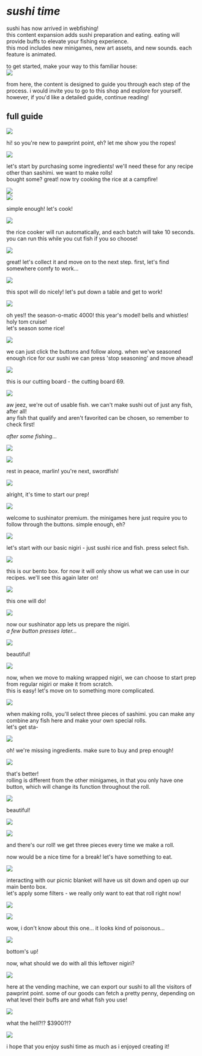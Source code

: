 # ***sushi time***  
sushi has now arrived in webfishing!  
this content expansion adds sushi preparation and eating. eating will provide buffs to elevate your fishing experience.  
this mod includes new minigames, new art assets, and new sounds. each feature is animated.  
  
to get started, make your way to this familiar house:  
![](https://raw.githubusercontent.com/klautless/officerballs/refs/heads/main/sushi%20time%20guide/Screenshot%202025-01-31%20190751.png)  
  
from here, the content is designed to guide you through each step of the process. i would invite you to go to this shop and explore for yourself. however, if you'd like a detailed guide, continue reading!  
  
## full guide
![](https://raw.githubusercontent.com/klautless/officerballs/refs/heads/main/sushi%20time%20guide/Screenshot%202025-01-31%20192102.png)  
  
hi! so you're new to pawprint point, eh? let me show you the ropes!  
  
![](https://raw.githubusercontent.com/klautless/officerballs/refs/heads/main/sushi%20time%20guide/Screenshot%202025-01-31%20190806.png)  
  
let's start by purchasing some ingredients! we'll need these for any recipe other than sashimi. we want to make rolls!  
bought some? great! now try cooking the rice at a campfire!  
  
![](https://raw.githubusercontent.com/klautless/officerballs/refs/heads/main/sushi%20time%20guide/Screenshot%202025-01-31%20190835.png)  
![](https://raw.githubusercontent.com/klautless/officerballs/refs/heads/main/sushi%20time%20guide/Screenshot%202025-01-31%20190854.png)  
  
simple enough! let's cook!  
  
![](https://raw.githubusercontent.com/klautless/officerballs/refs/heads/main/sushi%20time%20guide/Screenshot%202025-01-31%20190910.png)  
  
the rice cooker will run automatically, and each batch will take 10 seconds. you can run this while you cut fish if you so choose!  
  
![](https://raw.githubusercontent.com/klautless/officerballs/refs/heads/main/sushi%20time%20guide/Screenshot%202025-01-31%20190928.png)  
  
great! let's collect it and move on to the next step. first, let's find somewhere comfy to work...  
  
![](https://raw.githubusercontent.com/klautless/officerballs/refs/heads/main/sushi%20time%20guide/Screenshot%202025-01-31%20191032.png)  
  
this spot will do nicely! let's put down a table and get to work!  
  
![](https://raw.githubusercontent.com/klautless/officerballs/refs/heads/main/sushi%20time%20guide/Screenshot%202025-01-31%20191045.png)  
  
oh yes!! the season-o-matic 4000! this year's model! bells and whistles! holy tom cruise!  
let's season some rice!    
  
![](https://raw.githubusercontent.com/klautless/officerballs/refs/heads/main/sushi%20time%20guide/Screenshot%202025-01-31%20191105.png)  
  
we can just click the buttons and follow along. when we've seasoned enough rice for our sushi we can press 'stop seasoning' and move ahead!  
  
![](https://raw.githubusercontent.com/klautless/officerballs/refs/heads/main/sushi%20time%20guide/Screenshot%202025-01-31%20191130.png)  
  
this is our cutting board - the cutting board 69.  
  
![](https://raw.githubusercontent.com/klautless/officerballs/refs/heads/main/sushi%20time%20guide/Screenshot%202025-01-31%20191144.png)  
  
aw jeez, we're out of usable fish. we can't make sushi out of just any fish, after all!  
any fish that qualify and aren't favorited can be chosen, so remember to check first!  
  
*after some fishing...*  
  
![](https://raw.githubusercontent.com/klautless/officerballs/refs/heads/main/sushi%20time%20guide/Screenshot%202025-01-31%20191253.png)  
  
![](https://raw.githubusercontent.com/klautless/officerballs/refs/heads/main/sushi%20time%20guide/Screenshot%202025-01-31%20191313.png)  
  
rest in peace, marlin! you're next, swordfish!  
  
![](https://raw.githubusercontent.com/klautless/officerballs/refs/heads/main/sushi%20time%20guide/Screenshot%202025-01-31%20191326.png)  
  
alright, it's time to start our prep!  
  
![](https://raw.githubusercontent.com/klautless/officerballs/refs/heads/main/sushi%20time%20guide/Screenshot%202025-01-31%20191343.png)  
  
welcome to sushinator premium. the minigames here just require you to follow through the buttons. simple enough, eh?  
  
![](http://raw.githubusercontent.com/klautless/officerballs/refs/heads/main/sushi%20time%20guide/Screenshot%202025-01-31%20191359.png)  
  
let's start with our basic nigiri - just sushi rice and fish. press select fish.  
  
![](https://raw.githubusercontent.com/klautless/officerballs/refs/heads/main/sushi%20time%20guide/Screenshot%202025-01-31%20191413.png)  
  
this is our bento box. for now it will only show us what we can use in our recipes. we'll see this again later on!  
  
![](https://raw.githubusercontent.com/klautless/officerballs/refs/heads/main/sushi%20time%20guide/Screenshot%202025-01-31%20191428.png)  
  
this one will do!  
  
![](https://raw.githubusercontent.com/klautless/officerballs/refs/heads/main/sushi%20time%20guide/Screenshot%202025-01-31%20191444.png)  
  
now our sushinator app lets us prepare the nigiri.  
*a few button presses later...*  
  
![](https://raw.githubusercontent.com/klautless/officerballs/refs/heads/main/sushi%20time%20guide/Screenshot%202025-01-31%20191503.png)  
  
beautiful!  
  
![](https://raw.githubusercontent.com/klautless/officerballs/refs/heads/main/sushi%20time%20guide/Screenshot%202025-01-31%20191518.png)  
  
now, when we move to making wrapped nigiri, we can choose to start prep from regular nigiri or make it from scratch.  
this is easy! let's move on to something more complicated.  
  
![](https://raw.githubusercontent.com/klautless/officerballs/refs/heads/main/sushi%20time%20guide/Screenshot%202025-01-31%20191551.png)  
  
when making rolls, you'll select three pieces of sashimi. you can make any combine any fish here and make your own special rolls.  
let's get sta-  
  
![](https://raw.githubusercontent.com/klautless/officerballs/refs/heads/main/sushi%20time%20guide/Screenshot%202025-01-31%20191614.png)  
  
oh! we're missing ingredients. make sure to buy and prep enough!  
  
![](https://raw.githubusercontent.com/klautless/officerballs/refs/heads/main/sushi%20time%20guide/Screenshot%202025-01-31%20191650.png)  
  
that's better!  
rolling is different from the other minigames, in that you only have one button, which will change its function throughout the roll.  
  
![](https://raw.githubusercontent.com/klautless/officerballs/refs/heads/main/sushi%20time%20guide/Screenshot%202025-01-31%20191712.png)  
  
beautiful!  
  
![](https://raw.githubusercontent.com/klautless/officerballs/refs/heads/main/sushi%20time%20guide/Screenshot%202025-01-31%20191720.png)  
  
![](https://raw.githubusercontent.com/klautless/officerballs/refs/heads/main/sushi%20time%20guide/Screenshot%202025-01-31%20191754.png)  
  
and there's our roll! we get three pieces every time we make a roll.  
  
now would be a nice time for a break! let's have something to eat.  
  
![](https://raw.githubusercontent.com/klautless/officerballs/refs/heads/main/sushi%20time%20guide/Screenshot%202025-01-31%20191809.png)  
  
interacting with our picnic blanket will have us sit down and open up our main bento box.  
let's apply some filters - we really only want to eat that roll right now!  
  
![](https://raw.githubusercontent.com/klautless/officerballs/refs/heads/main/sushi%20time%20guide/Screenshot%202025-01-31%20191855.png)  
  
![](https://raw.githubusercontent.com/klautless/officerballs/refs/heads/main/sushi%20time%20guide/Screenshot%202025-01-31%20191913.png)  
  
wow, i don't know about this one... it looks kind of poisonous...  
  
![](https://raw.githubusercontent.com/klautless/officerballs/refs/heads/main/sushi%20time%20guide/Screenshot%202025-01-31%20191928.png)  
  
bottom's up!  
  
  
now, what should we do with all this leftover nigiri?  
  
![](https://raw.githubusercontent.com/klautless/officerballs/refs/heads/main/sushi%20time%20guide/Screenshot%202025-01-31%20192013.png)  
  
here at the vending machine, we can export our sushi to all the visitors of pawprint point. some of our goods can fetch a pretty penny, depending on what level their buffs are and what fish you use!  
  
![](https://raw.githubusercontent.com/klautless/officerballs/refs/heads/main/sushi%20time%20guide/Screenshot%202025-01-31%20192032.png)  
  
what the hell?!? $3900?!?  
  
  
![](https://raw.githubusercontent.com/klautless/officerballs/refs/heads/main/sushi%20time%20guide/Screenshot%202025-01-31%20192102.png)  
  
i hope that you enjoy sushi time as much as i enjoyed creating it!
